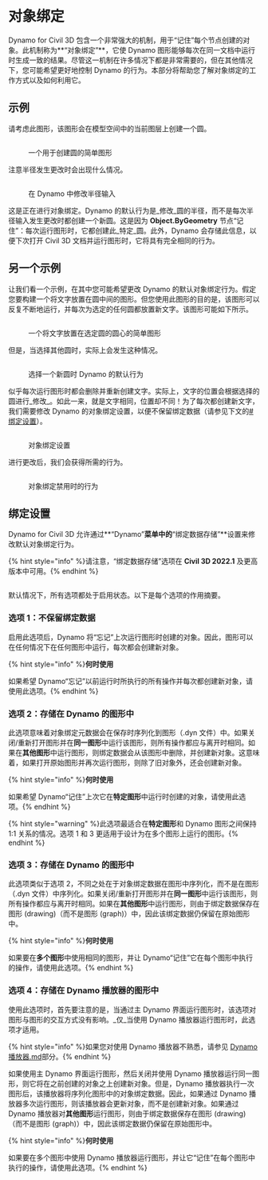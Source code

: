 # 对象绑定

Dynamo for Civil 3D 包含一个非常强大的机制，用于“记住”每个节点创建的对象。此机制称为**“对象绑定”**，它使 Dynamo 图形能够每次在同一文档中运行时生成一致的结果。尽管这一机制在许多情况下都是非常需要的，但在其他情况下，您可能希望更好地控制 Dynamo 的行为。本部分将帮助您了解对象绑定的工作方式以及如何利用它。

## 示例

请考虑此图形，该图形会在模型空间中的当前图层上创建一个圆。

<figure><img src="../../.gitbook/assets/c3d-binding-create-circle.png" alt=""><figcaption><p>一个用于创建圆的简单图形</p></figcaption></figure>

注意半径发生更改时会出现什么情况。

<figure><img src="../../.gitbook/assets/c3d-binding-change-radius.gif" alt=""><figcaption><p>在 Dynamo 中修改半径输入</p></figcaption></figure>

这是正在进行对象绑定。Dynamo 的默认行为是_修改_圆的半径，而不是每次半径输入发生更改时都创建一个新圆。这是因为 **Object.ByGeometry** 节点“记住”：每次运行图形时，它都创建此_特定_圆。此外，Dynamo 会存储此信息，以便下次打开 Civil 3D 文档并运行图形时，它将具有完全相同的行为。

## 另一个示例

让我们看一个示例，在其中您可能希望更改 Dynamo 的默认对象绑定行为。假定您要构建一个将文字放置在圆中间的图形。但您使用此图形的目的是，该图形可以反复不断地运行，并每次为选定的任何圆都放置新文字。该图形可能如下所示。

<figure><img src="../../.gitbook/assets/c3d-binding-create-text.png" alt=""><figcaption><p>一个将文字放置在选定圆的圆心的简单图形</p></figcaption></figure>

但是，当选择其他圆时，实际上会发生这种情况。

<figure><img src="../../.gitbook/assets/c3d-binding-select-circle.gif" alt=""><figcaption><p>选择一个新圆时 Dynamo 的默认行为</p></figcaption></figure>

似乎每次运行图形时都会删除并重新创建文字。实际上，文字的位置会根据选择的圆进行_修改_。如此一来，就是文字相同，位置却不同！为了每次都创建新文字，我们需要修改 Dynamo 的对象绑定设置，以便不保留绑定数据（请参见下文的[\#绑定设置](object-binding.md#binding-settings "提及")）。

<figure><img src="../../.gitbook/assets/Land_ServicePlacement_BindingSettings.png" alt=""><figcaption><p>对象绑定设置</p></figcaption></figure>

进行更改后，我们会获得所需的行为。

<figure><img src="../../.gitbook/assets/c3d-binding-repeat-placement.gif" alt=""><figcaption><p>对象绑定禁用时的行为</p></figcaption></figure>

## 绑定设置

Dynamo for Civil 3D 允许通过**“Dynamo”**菜单中的**“绑定数据存储”**设置来修改默认对象绑定行为。

{% hint style="info" %}请注意，“绑定数据存储”选项在 **Civil 3D 2022.1** 及更高版本中可用。{% endhint %}

<figure><img src="../../.gitbook/assets/c3d-binding-settings (1).png" alt=""><figcaption></figcaption></figure>

默认情况下，所有选项都处于启用状态。以下是每个选项的作用摘要。

### 选项 1：不保留绑定数据

启用此选项后，Dynamo 将“忘记”上次运行图形时创建的对象。因此，图形可以在任何情况下在任何图形中运行，每次都会创建新对象。

{% hint style="info" %}**何时使用**

如果希望 Dynamo“忘记”以前运行时所执行的所有操作并每次都创建新对象，请使用此选项。{% endhint %}

### 选项 2：存储在 Dynamo 的图形中

此选项意味着对象绑定元数据会在保存时序列化到图形（.dyn 文件）中。如果关闭/重新打开图形并在**同一图形**中运行该图形，则所有操作都应与离开时相同。如果在**其他图形**中运行图形，则绑定数据会从该图形中删除，并创建新对象。这意味着，如果打开原始图形并再次运行图形，则除了旧对象外，还会创建新对象。

{% hint style="info" %}**何时使用**

如果希望 Dynamo“记住”上次它在**特定图形**中运行时创建的对象，请使用此选项。{% endhint %}

{% hint style="warning" %}此选项最适合在**特定图形**和 Dynamo 图形之间保持 1:1 关系的情况。选项 1 和 3 更适用于设计为在多个图形上运行的图形。{% endhint %}

### 选项 3：存储在 Dynamo 的图形中

此选项类似于选项 2，不同之处在于对象绑定数据在图形中序列化，而不是在图形（.dyn 文件）中序列化。如果关闭/重新打开图形并在**同一图形**中运行该图形，则所有操作都应与离开时相同。如果在**其他图形**中运行图形，则由于绑定数据保存在图形 (drawing)（而不是图形 (graph)）中，因此该绑定数据仍保留在原始图形中。

{% hint style="info" %}**何时使用**

如果要在**多个图形**中使用相同的图形，并让 Dynamo“记住”它在每个图形中执行的操作，请使用此选项。{% endhint %}

### 选项 4：存储在 Dynamo 播放器的图形中

使用此选项时，首先要注意的是，当通过主 Dynamo 界面运行图形时，该选项对图形与图形的交互方式没有影响。_仅_当使用 Dynamo 播放器运行图形时，此选项才适用。

{% hint style="info" %}如果您对使用 Dynamo 播放器不熟悉，请参见 [Dynamo 播放器.md](../dynamo-player.md "提及")部分。{% endhint %}

如果使用主 Dynamo 界面运行图形，然后关闭并使用 Dynamo 播放器运行同一图形，则它将在之前创建的对象之上创建新对象。但是，Dynamo 播放器执行一次图形后，该播放器将序列化图形中的对象绑定数据。因此，如果通过 Dynamo 播放器多次运行图形，则该播放器会更新对象，而不是创建新对象。如果通过 Dynamo 播放器对**其他图形**运行图形，则由于绑定数据保存在图形 (drawing)（而不是图形 (graph)）中，因此该绑定数据仍保留在原始图形中。

{% hint style="info" %}**何时使用**

如果要在多个图形中使用 Dynamo 播放器运行图形，并让它“记住”在每个图形中执行的操作，请使用此选项。{% endhint %}
